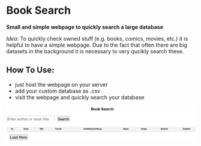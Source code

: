 # Book Search

**Small and simple webpage to quickly search a large database**


*Idea:*
To quickly check owned stuff (e.g. books, comics, movies, etc.) it is helpful to have a simple webpage.
Due to the fact that often there are big datasets in the background it is necessary to very qucikly search these. 

## How To Use:
- just host the webpage on your server
- add your custom database as .csv
- visit the webpage and quickly search your database

![Webpage](webpage_picture.jpg)
